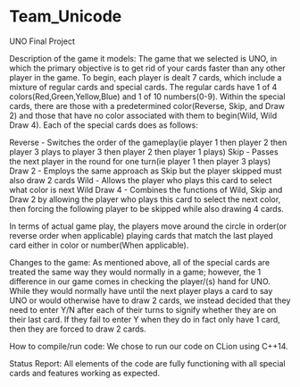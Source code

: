 # Team_Unicode
UNO Final Project

Description of the game it models: 
The game that we selected is UNO, in which the primary objective is to get rid of your cards faster than any other player in the game. To begin, each player is dealt 7 cards, which include a mixture of regular cards and special cards. The regular cards have 1 of 4 colors(Red,Green,Yellow,Blue) and 1 of 10 numbers(0-9). Within the special cards, there are those with a predetermined color(Reverse, Skip, and Draw 2) and those that have no color associated with them to begin(Wild, Wild Draw 4). Each of the special cards does as follows:

Reverse - Switches the order of the gameplay(ie player 1 then player 2 then player 3 plays to player 3 then player 2 then player 1 plays)
Skip - Passes the next player in the round for one turn(ie player 1 then player 3 plays)
Draw 2 - Employs the same approach as Skip but the player skipped must also draw 2 cards
Wild - Allows the player who plays this card to select what color is next
Wild Draw 4 - Combines the functions of Wild, Skip and Draw 2 by allowing the player who plays this card to select the next color, then forcing the following player to be skipped while also drawing 4 cards. 

In terms of actual game play, the players move around the circle in order(or reverse order when applicable) playing cards that match the last played card either in color or number(When applicable). 

Changes to the game: 
As mentioned above, all of the special cards are treated the same way they would normally in a game; however, the 1 difference in our game comes in checking the player/(s) hand for UNO. While they would normally have until the next player plays a card to say UNO or would otherwise have to draw 2 cards, we instead decided that they need to enter Y/N after each of their turns to signify whether they are on their last card. If they fail to enter Y when they do in fact only have 1 card, then they are forced to draw 2 cards.

How to compile/run code: We chose to run our code on CLion using C++14.

Status Report: All elements of the code are fully functioning with all special cards and features working as expected.
